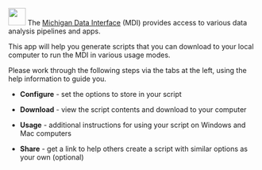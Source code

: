 <img 
    src="logo/portal_blur.png" 
    height="35px" 
    style="animation: rotatePortal 1s 1 linear;" 
/> 
The 
<a href="https://midataint.github.io/" target="_mdi_docs">Michigan Data Interface</a> (MDI)
provides access to various data analysis pipelines and apps.

This app will help you generate scripts that you can download to your local
computer to run the MDI in various usage modes. 

Please work through the following steps via the tabs at the left, 
using the help information to guide you.

- **Configure** - set the options to store in your script  

- **Download** - view the script contents and download to your computer  

- **Usage** - additional instructions for using your script on Windows and Mac computers  

- **Share** - get a link to help others create a script with similar options as your own (optional)  
